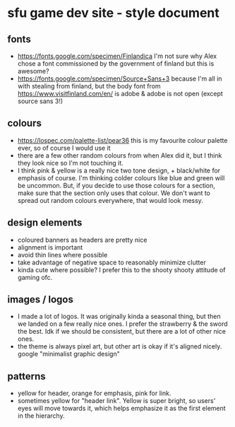 # sfu game dev site - style document

## fonts
- https://fonts.google.com/specimen/Finlandica I'm not sure why Alex chose a font commissioned by the government of finland but this is awesome?
- https://fonts.google.com/specimen/Source+Sans+3 because I'm all in with stealing from finland, but the body font from https://www.visitfinland.com/en/ is adobe & adobe is not open (except source sans 3!)

## colours
- https://lospec.com/palette-list/pear36 this is my favourite colour palette ever, so of course I would use it
- there are a few other random colours from when Alex did it, but I think they look nice so I'm not touching it.
- I think pink & yellow is a really nice two tone design, + black/white for emphasis of course. I'm thinking colder colours like blue and green will be uncommon. But, if you decide to use those colours for a section, make sure that the section only uses that colour. We don't want to spread out random colours everywhere, that would look messy.

## design elements
- coloured banners as headers are pretty nice
- alignment is important
- avoid thin lines where possible
- take advantage of negative space to reasonably minimize clutter
- kinda cute where possible? I prefer this to the shooty shooty attitude of gaming ofc.

## images / logos
- I made a lot of logos. It was originally kinda a seasonal thing, but then we landed on a few really nice ones. I prefer the strawberry & the sword the best. Idk if we should be consistent, but there are a lot of other nice ones.
- the theme is always pixel art, but other art is okay if it's aligned nicely. google "minimalist graphic design"

## patterns
- yellow for header, orange for emphasis, pink for link.
- sometimes yellow for "header link". Yellow is super bright, so users' eyes will move towards it, which helps emphasize it as the first element in the hierarchy.
